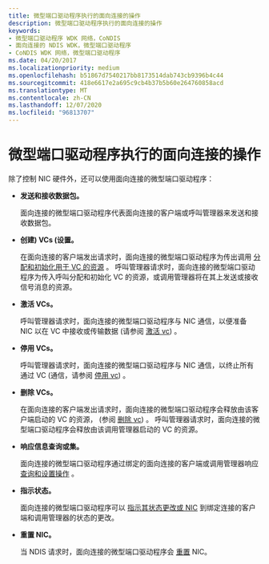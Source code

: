 ```yaml
---
title: 微型端口驱动程序执行的面向连接的操作
description: 微型端口驱动程序执行的面向连接的操作
keywords:
- 微型端口驱动程序 WDK 网络，CoNDIS
- 面向连接的 NDIS WDK，微型端口驱动程序
- CoNDIS WDK 网络，微型端口驱动程序
ms.date: 04/20/2017
ms.localizationpriority: medium
ms.openlocfilehash: b51867d7540217bb8173514dab743cb9396b4c44
ms.sourcegitcommit: 418e6617e2a695c9cb4b37b5b60e264760858acd
ms.translationtype: MT
ms.contentlocale: zh-CN
ms.lasthandoff: 12/07/2020
ms.locfileid: "96813707"
---
```

# <a name="connection-oriented-operations-performed-by-miniport-drivers"></a>微型端口驱动程序执行的面向连接的操作





除了控制 NIC 硬件外，还可以使用面向连接的微型端口驱动程序：

-   **发送和接收数据包。**

    面向连接的微型端口驱动程序代表面向连接的客户端或呼叫管理器来发送和接收数据包。

-   **创建) VCs (设置。**

    在面向连接的客户端发出请求时，面向连接的微型端口驱动程序为传出调用 [分配和初始化用于 VC 的资源](creating-a-vc.md) 。 呼叫管理器请求时，面向连接的微型端口驱动程序为传入呼叫分配和初始化 VC 的资源，或调用管理器将在其上发送或接收信号消息的资源。

-   **激活 VCs。**

    呼叫管理器请求时，面向连接的微型端口驱动程序与 NIC 通信，以便准备 NIC 以在 VC 中接收或传输数据 (请参阅 [激活 vc](activating-a-vc.md)) 。

-   **停用 VCs。**

    呼叫管理器请求时，面向连接的微型端口驱动程序与 NIC 通信，以终止所有通过 VC (通信，请参阅 [停用 vc](deactivating-a-vc.md)) 。

-   **删除 VCs。**

    在面向连接的客户端发出请求时，面向连接的微型端口驱动程序会释放由该客户端启动的 VC 的资源， (参阅 [删除 vc](deleting-a-vc.md)) 。 呼叫管理器请求时，面向连接的微型端口驱动程序会释放由该调用管理器启动的 VC 的资源。

-   **响应信息查询或集。**

    面向连接的微型端口驱动程序通过绑定的面向连接的客户端或调用管理器响应 [查询和设置操作](querying-or-setting-information.md) 。

-   **指示状态。**

    面向连接的微型端口驱动程序可以 [指示其状态更改或 NIC](indicating-miniport-driver-status.md) 到绑定连接的客户端和调用管理器的状态的更改。

-   **重置 NIC。**

    当 NDIS 请求时，面向连接的微型端口驱动程序会 [重置](reset.md) NIC。

 

 





